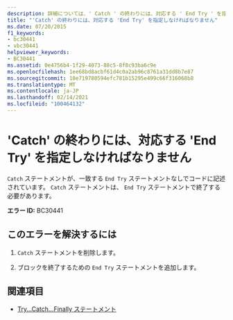```yaml
---
description: 詳細については、' Catch ' の終わりには、対応する ' End Try ' を指定しなければなりません
title: "'Catch' の終わりには、対応する 'End Try' を指定しなければなりません"
ms.date: 07/20/2015
f1_keywords:
- bc30441
- vbc30441
helpviewer_keywords:
- BC30441
ms.assetid: 0e4756b4-1f29-4073-88c5-8f8c93ba6c9e
ms.openlocfilehash: 1ee68bd8acbf61d4c0a2ab96c8761a31dd8b7e87
ms.sourcegitcommit: 10e719780594efc781b15295e499c66f316068b8
ms.translationtype: MT
ms.contentlocale: ja-JP
ms.lasthandoff: 02/14/2021
ms.locfileid: "100464132"
---
```

# <a name="catch-must-end-with-a-matching-end-try"></a>'Catch' の終わりには、対応する 'End Try' を指定しなければなりません

`Catch` ステートメントが、一致する `End Try` ステートメントなしでコードに記述されています。 `Catch` ステートメントは、 `End Try` ステートメントで終了する必要があります。  
  
 **エラー ID:** BC30441  
  
## <a name="to-correct-this-error"></a>このエラーを解決するには  
  
1. `Catch` ステートメントを削除します。  
  
2. ブロックを終了するための `End Try` ステートメントを追加します。  
  
## <a name="see-also"></a>関連項目

- [Try...Catch...Finally ステートメント](../language-reference/statements/try-catch-finally-statement.md)
